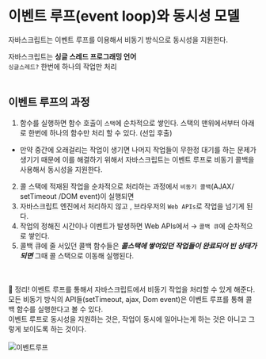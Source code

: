 # 이벤트 루프(event loop)와 동시성 모델


자바스크립트는 이벤트 루프를 이용해서 비동기 방식으로 동시성을 지원한다.

자바스크립트는 **싱글 스레드 프로그래밍 언어** <br/>
`싱글스레드?` 한번에 하나의 작업만 처리
<br/><br/>

## 이벤트 루프의 과정

1. 함수를 실행하면 함수 호출이 `스택`에 순차적으로 쌓인다. 스택의 맨위에서부터 아래로 한번에 하나의 함수만 처리 할 수 있다. (선입 후출)
- 만약 중간에 오래걸리는 작업이 생기면 나머지 작업들이 무한정 대기를 하는 문제가 생기기 때문에 이를 해결하기 위해서 자바스크립트는 이벤트 루프로 비동기 콜백을 사용해서 동시성을 지원한다.
2. 콜 스택에 적재된 작업을 순차적으로 처리하는 과정에서 `비동기 콜백`(AJAX/ setTimeout /DOM event)이 실행되면 
2. 자바스크립트 엔진에서 처리하지 않고 , 브라우저의 `Web APIs`로 작업을 넘기게 된다. 
3. 작업의 정해진 시간이나 이벤트가 발생하면 Web APIs에서 → `콜백 큐`에 순차적으로 쌓인다.
4. 콜백 큐에 줄 서있던 콜백 함수들은 **_콜스택에 쌓여있던 작업들이 완료되어 빈 상태가 되면_** 그때 콜 스택으로 이동해 실행된다.

<br/><br/>
🌱 정리!
이벤트 루프를 통해서 자바스크립트에서 비동기 작업을 처리할 수 있게 해준다. <br/>
모든 비동기 방식의 API들(setTimeout, ajax, Dom event)은 이벤트 루프를 통해 콜백 함수를 실행한다고 볼 수 있다.  <br/>
이벤트 루프로 동시성을 지원하는 것은, 작업이 동시에 일어나는게 하는 것은 아니고 그렇게 보이도록 하는 것이다.
 <br/> <br/>
![이벤트루프](https://user-images.githubusercontent.com/90748606/160563773-b70ef36d-9597-4e0a-85b1-5aa281ee555d.png)

